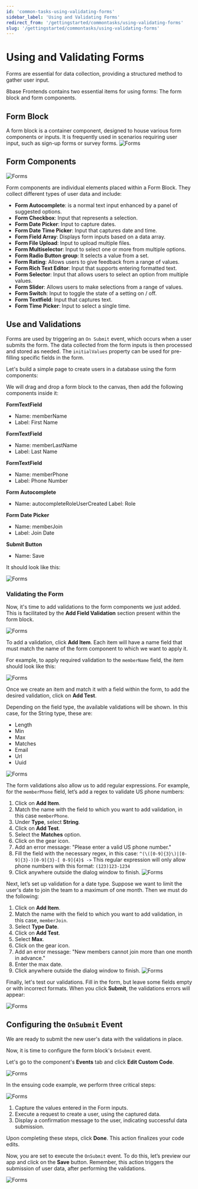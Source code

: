 ```yaml
---
id: 'common-tasks-using-validating-forms'
sidebar_label: 'Using and Validating Forms'
redirect_from: '/gettingstarted/commontasks/using-validating-forms'
slug: '/gettingstarted/commontasks/using-validating-forms'
---
```

# Using and Validating Forms

Forms are essential for data collection, providing a structured method to gather user input.

8base Frontends contains two essential items for using forms: The form block and form components.

## Form Block

A form block is a container component, designed to house various form components or inputs. It is frequently used in scenarios requiring user input, such as sign-up forms or survey forms.
![Forms](_images/using-forms-01.png )

## Form Components

![Forms](_images/using-forms-02.png )

Form components are individual elements placed within a Form Block. They collect different types of user data and include:

* **Form Autocomplete**: is a normal text input enhanced by a panel of suggested options.
* **Form Checkbox**: Input that represents a selection.
* **Form Date Picker**: Input to capture dates.
* **Form Date Time Picker**: Input that captures date and time.
* **Form Field Array**: Displays form inputs based on a data array.
* **Form File Upload**: Input to upload multiple files.
* **Form Multiselector**: Input to select one or more from multiple options.
* **Form Radio Button group**: It selects a value from a set.
* **Form Rating**: Allows users to give feedback from a range of values.
* **Form Rich Text Editor**: Input that supports entering formatted text.
* **Form Selector**: Input that allows users to select an option from multiple values.
* **Form Slider**: Allows users to make selections from a range of values.
* **Form Switch**: Input to toggle the state of a setting on / off.
* **Form Textfield**: Input that captures text.
* **Form Time Picker**: Input to select a single time.

## Use and Validations

Forms are used by triggering an `On Submit` event, which occurs when a user submits the form. The data collected from the form inputs is then processed and stored as needed. The `initialValues` property can be used for pre-filling specific fields in the form.

Let's build a simple page to create users in a database using the form components:

We will drag and drop a form block to the canvas, then add the following components inside it:

**FormTextField**
- Name: memberName
- Label: First Name

**FormTextField**
- Name: memberLastName
- Label: Last Name

**FormTextField**
- Name: memberPhone
- Label: Phone Number

**Form Autocomplete**
- Name: autocompleteRoleUserCreated
Label: Role

**Form Date Picker**
- Name: memberJoin
- Label: Join Date

**Submit Button**
- Name: Save

It should look like this:

![Forms](_images/using-forms-03.png )

### Validating the Form

Now, it's time to add validations to the form components we just added. This is facilitated by the **Add Field Validation** section present within the form block.

![Forms](_images/using-forms-04.png )

To add a validation, click **Add Item**. Each item will have a name field that must match the name of the form component to which we want to apply it.

For example, to apply required validation to the `memberName` field, the item should look like this:

![Forms](_images/using-forms-05.png )

Once we create an item and match it with a field within the form, to add the desired validation, click on **Add Test**.

Depending on the field type, the available validations will be shown. In this case, for the String type, these are:

* Length
* Min
* Max
* Matches
* Email
* Url
* Uuid

![Forms](_images/using-forms-06.png )

The form validations also allow us to add regular expressions. For example, for the `memberPhone` field, let’s add a regex to validate US phone numbers:

1. Click on **Add Item**.
2. Match the name with the field to which you want to add validation, in this case `memberPhone`.
3. Under **Type**, select **String**.
4. Click on **Add Test**.
5. Select the **Matches** option.
6. Click on the gear icon.
7. Add an error message: "Please enter a valid US phone number."
8. Fill the field with the necessary regex, in this case: `^(\([0-9]{3}\)|[0-9]{3}-)[0-9]{3}-[ 0-9]{4}$ ->` This regular expression will only allow phone numbers with this format: `(123)123-1234`
9. Click anywhere outside the dialog window to finish.
![Forms](_images/using-forms-07.png )

Next, let’s set up validation for a date type. Suppose we want to limit the user's date to join the team to a maximum of one month. Then we must do the following:

1.  Click on **Add Item**.
2.  Match the name with the field to which you want to add validation, in this case, `memberJoin`.
3.  Select **Type Date**.
3.  Click on **Add Test**.
4.  Select **Max**.
5.  Click on the gear icon.
6.  Add an error message: "New members cannot join more than one month in advance."
7.  Enter the max date.
8.  Click anywhere outside the dialog window to finish.
![Forms](_images/using-forms-08.png )

Finally, let's test our validations. Fill in the form, but leave some fields empty or with incorrect formats. When you click **Submit**,  the validations errors will appear:

![Forms](_images/using-forms-09.png )
								

## Configuring the `OnSubmit` Event

We are ready to submit the new user's data with the validations in place.

Now, it is time to configure the form block's `OnSubmit` event.

Let's go to the component's **Events** tab and click **Edit Custom Code**.

![Forms](_images/using-forms-10.gif )

In the ensuing code example, we perform three critical steps:

![Forms](_images/using-forms-11.png )

1.  Capture the values entered in the Form inputs.
2.  Execute a request to create a user, using the captured data.
3.  Display a confirmation message to the user, indicating successful data submission.

Upon completing these steps, click  **Done**. This action finalizes your code edits.

Now, you are set to execute the `OnSubmit` event. To do this, let’s preview our app and click on the **Save** button. Remember, this action triggers the submission of user data, after performing the validations.

![Forms](_images/using-forms-12.gif )

